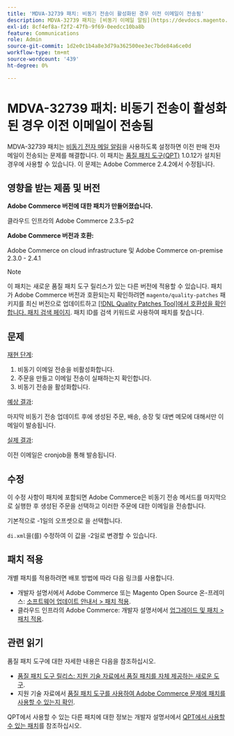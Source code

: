 ```yaml
---
title: 'MDVA-32739 패치: 비동기 전송이 활성화된 경우 이전 이메일이 전송됨'
description: MDVA-32739 패치는 [비동기 이메일 알림](https://devdocs.magento.com/guides/v2.4/performance-best-practices/configuration.html#asynchronous-email-notifications)을 활성화하면 이전 판매 이메일이 전송되는 문제를 해결합니다. 이 패치는 [Quality Patches Tool (QPT)](/help/announcements/adobe-commerce-announcements/magento-quality-patches-released-new-tool-to-self-serve-quality-patches.md) 1.0.12가 설치된 경우 사용할 수 있습니다. 이 문제는 Adobe Commerce 2.4.2에서 수정됩니다.
exl-id: 8cf4ef8a-f2f2-47fb-9f69-0eedcc10ba8b
feature: Communications
role: Admin
source-git-commit: 1d2e0c1b4a8e3d79a362500ee3ec7bde84a6ce0d
workflow-type: tm+mt
source-wordcount: '439'
ht-degree: 0%

---
```


# MDVA-32739 패치: 비동기 전송이 활성화된 경우 이전 이메일이 전송됨

MDVA-32739 패치는 [비동기 전자 메일 알림](https://devdocs.magento.com/guides/v2.4/performance-best-practices/configuration.html#asynchronous-email-notifications)을 사용하도록 설정하면 이전 판매 전자 메일이 전송되는 문제를 해결합니다. 이 패치는 [품질 패치 도구(QPT)](/help/announcements/adobe-commerce-announcements/magento-quality-patches-released-new-tool-to-self-serve-quality-patches.md) 1.0.12가 설치된 경우에 사용할 수 있습니다. 이 문제는 Adobe Commerce 2.4.2에서 수정됩니다.

## 영향을 받는 제품 및 버전

**Adobe Commerce 버전에 대한 패치가 만들어졌습니다.**

클라우드 인프라의 Adobe Commerce 2.3.5-p2

**Adobe Commerce 버전과 호환:**

Adobe Commerce on cloud infrastructure 및 Adobe Commerce on-premise 2.3.0 - 2.4.1

>[!NOTE]
>
>이 패치는 새로운 품질 패치 도구 릴리스가 있는 다른 버전에 적용할 수 있습니다. 패치가 Adobe Commerce 버전과 호환되는지 확인하려면 `magento/quality-patches` 패키지를 최신 버전으로 업데이트하고 [[!DNL Quality Patches Tool]에서 호환성을 확인합니다. 패치 검색 페이지](https://devdocs.magento.com/quality-patches/tool.html#patch-grid). 패치 ID를 검색 키워드로 사용하여 패치를 찾습니다.

## 문제

<u>재현 단계</u>:

1. 비동기 이메일 전송을 비활성화합니다.
1. 주문을 만들고 이메일 전송이 실패하는지 확인합니다.
1. 비동기 전송을 활성화합니다.

<u>예상 결과</u>:

마지막 비동기 전송 업데이트 후에 생성된 주문, 배송, 송장 및 대변 메모에 대해서만 이메일이 발송됩니다.

<u>실제 결과</u>:

이전 이메일은 cronjob을 통해 발송됩니다.

## 수정

이 수정 사항이 패치에 포함되면 Adobe Commerce은 비동기 전송 메서드를 마지막으로 실행한 후 생성된 주문을 선택하고 이러한 주문에 대한 이메일을 전송합니다.

기본적으로 -1일의 오프셋으로 을 선택합니다.

`di.xml`을(를) 수정하여 이 값을 -2일로 변경할 수 있습니다.

## 패치 적용

개별 패치를 적용하려면 배포 방법에 따라 다음 링크를 사용합니다.

* 개발자 설명서에서 Adobe Commerce 또는 Magento Open Source 온-프레미스: [소프트웨어 업데이트 안내서 > 패치 적용](https://devdocs.magento.com/guides/v2.4/comp-mgr/patching/mqp.html).
* 클라우드 인프라의 Adobe Commerce: 개발자 설명서에서 [업그레이드 및 패치 > 패치 적용](https://devdocs.magento.com/cloud/project/project-patch.html).

## 관련 읽기

품질 패치 도구에 대한 자세한 내용은 다음을 참조하십시오.

* [품질 패치 도구 릴리스: 지원 기술 자료에서 품질 패치를 자체 제공하는 새로운 도구](/help/announcements/adobe-commerce-announcements/magento-quality-patches-released-new-tool-to-self-serve-quality-patches.md).
* 지원 기술 자료에서 [품질 패치 도구를 사용하여 Adobe Commerce 문제에 패치를 사용할 수 있는지 확인](/help/support-tools/patches-available-in-qpt-tool/check-patch-for-magento-issue-with-magento-quality-patches.md).

QPT에서 사용할 수 있는 다른 패치에 대한 정보는 개발자 설명서에서 [QPT에서 사용할 수 있는 패치](https://devdocs.magento.com/quality-patches/tool.html#patch-grid)를 참조하십시오.

